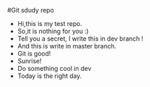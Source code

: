 #Git sdudy repo

- Hi,this is my test repo.
- So,it is nothing for you :)
- Tell you a secret, I write this in dev branch !
- And this is write in master branch.
- Git is good! 
- Sunrise! 
- Do something cool in dev
- Today is the right day.
